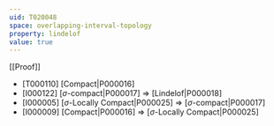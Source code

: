 ```yaml
---
uid: T020048
space: overlapping-interval-topology
property: lindelof
value: true
---
```

[[Proof]]

* [T000110] [Compact|P000016]
* [I000122] [$\sigma$-compact|P000017] => [Lindelof|P000018]
* [I000005] [$\sigma$-Locally Compact|P000025] => [$\sigma$-compact|P000017]
* [I000009] [Compact|P000016] => [$\sigma$-Locally Compact|P000025]

